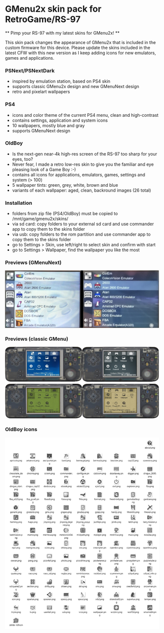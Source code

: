 # GMenu2x skin pack for RetroGame/RS-97

** Pimp your RS-97 with my latest skins for GMenu2x! **

This skin pack changes the appearance of GMenu2x that is included in the custom firmware for this device. Please update the skins included in the latest CFW with this new version as I keep adding icons for new emulators, games and applications.

### PSNext/PSNextDark
- inspired by emulation station, based on PS4 skin
- supports classic GMenu2x design and new GMenuNext design
- retro and pixelart wallpapers

### PS4
- icons and color theme of the current PS4 menu, clean and high-contrast
- contains settings, application and system icons
- 10 wallpapers, mostly blue and gray
- supports GMenuNext design

### OldBoy
- Is the next-gen near-4k high-res screen of the RS-97 too sharp for your eyes, too?
- Never fear, I made a retro low-res skin to give you the familiar and eye pleasing look of a Game Boy :-)
- contains all icons for applications, emulators, games, settings and system (> 100)
- 5 wallpaper tints: green, grey, white, brown and blue
- variants of each wallpaper: aged, clean, backround images (26 total)

### Installation
- folders from zip file (PS4/OldBoy) must be copied to /mnt/game/gmenu2x/skins/
- via sd card: copy folders to your external sd card and use commander app to copy them to the skins folder
- via usb: copy folders to the rom partition and use commander app to copy them to the skins folder
- go to Settings > Skin, use left/right to select skin and confirm with start
- go to Settings > Wallpaper, find the wallpaper you like the most

### Previews (GMenuNext)
![Preview of PSNext skins](skin-pack-psnext.jpg)

### Previews (classic GMenu)
![Preview of v5.0.0](skin-pack-v5.0.0.jpg)


### OldBoy icons
![OldBoy icons](oldboy-icons.png)
